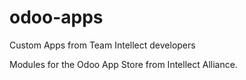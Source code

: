 # odoo-apps
Custom Apps from Team Intellect developers

Modules for the Odoo App Store from Intellect Alliance.
